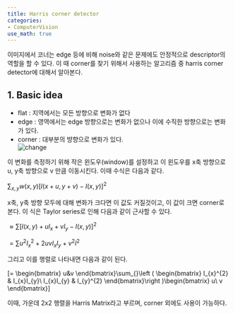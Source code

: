 ```yaml
---
title: Harris corner detector
categories:
- ComputerVision
use_math: true
---
```


이미지에서 코너는 edge 등에 비해 noise와 같은 문제에도 안정적으로 descriptor의 역할을 할 수 있다. 
이 때 corner를 찾기 위해서 사용하는 알고리즘 중 harris corner detector에 대해서 알아본다.

## 1. Basic idea
- flat :  지역에서는 모든 방향으로 변화가 없다
- edge : 영역에서는 edge 방향으로는 변화가 없으나 이에 수직한 방향으로는 변화가 있다.
- corner : 대부분의 뱡향으로 변화가 있다.  
![change](https://user-images.githubusercontent.com/79836443/109519097-426a4d00-7aee-11eb-929c-12effbe45adc.png)

이 변화를 측정하기 위해 작은 윈도우(window)를 설정하고 이 윈도우를 x축 방향으로 u, y축 방향으로 v 만큼 이동시킨다.
이때 수식은 다음과 같다.

$\sum_{x,y} w(x,y)[I(x+u,y+v)-I(x,y)]^{2}$

x축, y축 방향 모두에 대해 변화가 크다면 이 값도 커질것이고, 이 값이 크면 corner로 본다.
이 식은 Taylor series로 인해 다음과 같이 근사할 수 있다.

$\approx \sum_{} [I(x,y)+uI_{x}+vI_{y}-I(x,y)]^{2}$ 

$= \sum_{} u^{2}I_{x}^{2}+2uvI_{x}I_{y}+v^{2}I^{2}$ 


그리고 이를 행렬로 나타내면 다음과 같이 된다.

\[= \begin{bmatrix} u&v \end{bmatrix}\sum_{}\left ( \begin{bmatrix} I_{x}^{2} & I_{x}I_{y}\\ I_{x}I_{y} & I_{y}^{2} \end{bmatrix}\right )\begin{bmatrix} u\\ v \end{bmatrix}\]




이때, 가운데 2x2 행렬을 Harris Matrix라고 부르며, corner 외에도 사용이 가능하다.
